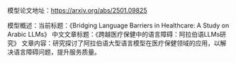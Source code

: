 模型论文地址：https://arxiv.org/abs/2501.09825

模型概述：当前标题：《Bridging Language Barriers in Healthcare: A Study on Arabic LLMs》
中文文章标题：《跨越医疗保健中的语言障碍：阿拉伯语LLMs研究》
文章内容：研究探讨了阿拉伯语大型语言模型在医疗保健领域的应用，以解决语言障碍问题，提升服务质量。
